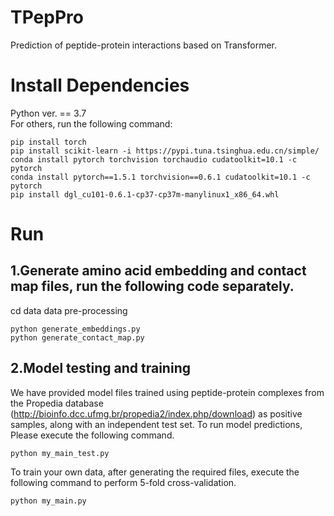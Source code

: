 # TPepPro
Prediction of peptide-protein interactions based on Transformer.
# Install Dependencies
Python ver. == 3.7  
For others, run the following command:   
```
pip install torch
pip install scikit-learn -i https://pypi.tuna.tsinghua.edu.cn/simple/
conda install pytorch torchvision torchaudio cudatoolkit=10.1 -c pytorch
conda install pytorch==1.5.1 torchvision==0.6.1 cudatoolkit=10.1 -c pytorch
pip install dgl_cu101-0.6.1-cp37-cp37m-manylinux1_x86_64.whl 

```
# Run
## 1.Generate amino acid embedding and contact map files, run the following code separately.
cd data data pre-processing
```
python generate_embeddings.py
python generate_contact_map.py
```
## 2.Model testing and training
We have provided model files trained using peptide-protein complexes from the Propedia database (http://bioinfo.dcc.ufmg.br/propedia2/index.php/download) as positive samples, along with an independent test set. 
To run model predictions, Please execute the following command.
```
python my_main_test.py
```
To train your own data, after generating the required files, execute the following command to perform 5-fold cross-validation.
```
python my_main.py
```
